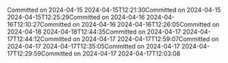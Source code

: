 Committed on 2024-04-15 2024-04-15T12:21:30Committed on 2024-04-15 2024-04-15T12:25:29Committed on 2024-04-16 2024-04-16T12:10:27Committed on 2024-04-16 2024-04-16T12:26:05Committed on 2024-04-18 2024-04-18T12:44:35Committed on 2024-04-17 2024-04-17T12:44:12Committed on 2024-04-17 2024-04-17T12:59:07Committed on 2024-04-17 2024-04-17T12:35:05Committed on 2024-04-17 2024-04-17T12:29:59Committed on 2024-04-17 2024-04-17T12:03:08